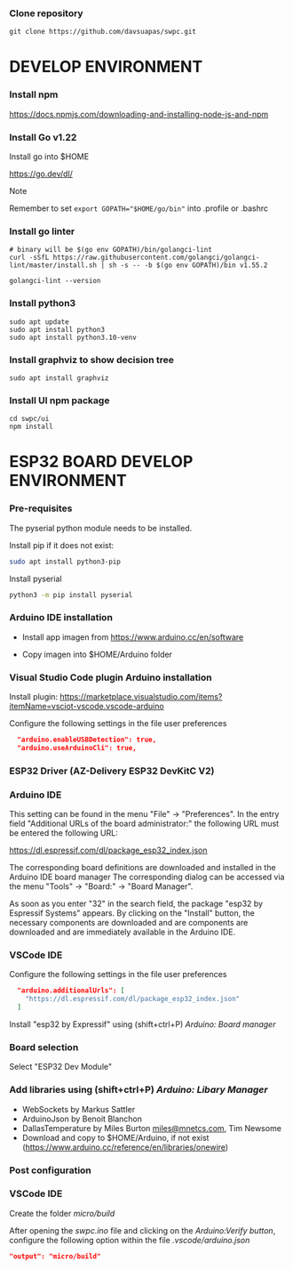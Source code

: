 ### Clone repository

```shell
git clone https://github.com/davsuapas/swpc.git
```

# DEVELOP ENVIRONMENT

### Install npm

https://docs.npmjs.com/downloading-and-installing-node-js-and-npm

### Install Go v1.22

Install go into $HOME

https://go.dev/dl/

> [!NOTE]
> Remember to set `export GOPATH="$HOME/go/bin"` into .profile or .bashrc

### Install go linter

```shell
# binary will be $(go env GOPATH)/bin/golangci-lint
curl -sSfL https://raw.githubusercontent.com/golangci/golangci-lint/master/install.sh | sh -s -- -b $(go env GOPATH)/bin v1.55.2

golangci-lint --version
```

### Install python3

```shell
sudo apt update
sudo apt install python3
sudo apt install python3.10-venv
```
### Install graphviz to show decision tree

```shell
sudo apt install graphviz
```

### Install UI npm package

```shell
cd swpc/ui
npm install
```

# ESP32 BOARD DEVELOP ENVIRONMENT

### Pre-requisites

The pyserial python module needs to be installed.

Install pip if it does not exist: 

~~~bash
sudo apt install python3-pip
~~~

Install pyserial

~~~bash
python3 -m pip install pyserial
~~~

### Arduino IDE installation

- Install app imagen from https://www.arduino.cc/en/software

- Copy imagen into $HOME/Arduino folder

### Visual Studio Code plugin Arduino installation

Install plugin: https://marketplace.visualstudio.com/items?itemName=vsciot-vscode.vscode-arduino

Configure the following settings in the file user preferences

~~~json
  "arduino.enableUSBDetection": true,
  "arduino.useArduinoCli": true,
~~~


### ESP32 Driver (AZ-Delivery ESP32 DevKitC V2)

### Arduino IDE

This setting can be found in the menu "File" -> "Preferences". In the
entry field "Additional URLs of the board administrator:" 
the following URL must be entered the following URL:

https://dl.espressif.com/dl/package_esp32_index.json

The corresponding board definitions are downloaded and installed
in the Arduino IDE board manager The corresponding dialog can be accessed
via the menu "Tools" -> "Board:" -> "Board Manager".

As soon as you enter "32" in the search field, the package "esp32
by Espressif Systems" appears. By clicking on the "Install" button,
the necessary components are downloaded and are
components are downloaded and are immediately available in the Arduino IDE.

### VSCode IDE

Configure the following settings in the file user preferences

~~~json
  "arduino.additionalUrls": [
    "https://dl.espressif.com/dl/package_esp32_index.json"
  ]
~~~

Install "esp32 by Expressif" using (shift+ctrl+P) *Arduino: Board manager*

### Board selection 

Select "ESP32 Dev Module"

### Add libraries using (shift+ctrl+P) *Arduino: Libary Manager* 

- WebSockets by Markus Sattler
- ArduinoJson by Benoit Blanchon
- DallasTemperature by Miles Burton <miles@mnetcs.com>, Tim Newsome
- Download and copy to $HOME/Arduino, if not exist (https://www.arduino.cc/reference/en/libraries/onewire)

### Post configuration

### VSCode IDE

Create the folder *micro/build*

After opening the *swpc.ino* file and clicking on the *Arduino:Verify button*, 
configure the following option within the file *.vscode/arduino.json*

~~~json
"output": "micro/build"
~~~

